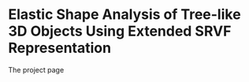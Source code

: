 # Elastic Shape Analysis of Tree-like 3D Objects Using Extended SRVF Representation
The project page
